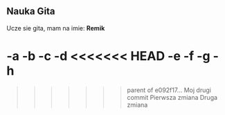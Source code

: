 ## Nauka Gita

Ucze sie gita, mam na imie: **Remik**

-a
-b
-c
-d
<<<<<<< HEAD
-e
-f
-g
-h
=======
>>>>>>> parent of e092f17... Moj drugi commit
Pierwsza zmiana
Druga zmiana
